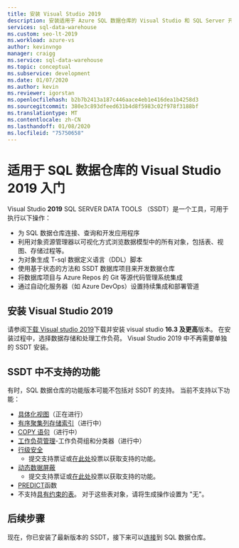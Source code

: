 ```yaml
---
title: 安装 Visual Studio 2019
description: 安装适用于 Azure SQL 数据仓库的 Visual Studio 和 SQL Server 开发工具 (SSDT)
services: sql-data-warehouse
ms.custom: seo-lt-2019
ms.workload: azure-vs
author: kevinvngo
manager: craigg
ms.service: sql-data-warehouse
ms.topic: conceptual
ms.subservice: development
ms.date: 01/07/2020
ms.author: kevin
ms.reviewer: igorstan
ms.openlocfilehash: b2b7b2413a187c446aace4eb1e416dea1b4258d3
ms.sourcegitcommit: 380e3c893dfeed631b4d8f5983c02f978f3188bf
ms.translationtype: MT
ms.contentlocale: zh-CN
ms.lasthandoff: 01/08/2020
ms.locfileid: "75750658"
---
```

# <a name="getting-started-with-visual-studio-2019-for-sql-data-warehouse"></a>适用于 SQL 数据仓库的 Visual Studio 2019 入门
Visual Studio **2019** SQL SERVER DATA TOOLS （SSDT）是一个工具，可用于执行以下操作：

- 为 SQL 数据仓库连接、查询和开发应用程序 
- 利用对象资源管理器以可视化方式浏览数据模型中的所有对象，包括表、视图、存储过程等。
- 为对象生成 T-sql 数据定义语言（DDL）脚本
- 使用基于状态的方法和 SSDT 数据库项目来开发数据仓库
- 将数据库项目与 Azure Repos 的 Git 等源代码管理系统集成
- 通过自动化服务器（如 Azure DevOps）设置持续集成和部署管道

## <a name="install-visual-studio-2019"></a>安装 Visual Studio 2019
请参阅[下载 Visual studio 2019][]下载并安装 visual studio **16.3 及更高**版本。 在安装过程中，选择数据存储和处理工作负荷。 Visual Studio 2019 中不再需要单独的 SSDT 安装。

## <a name="unsupported-features-in-ssdt"></a>SSDT 中不支持的功能

有时，SQL 数据仓库的功能版本可能不包括对 SSDT 的支持。 当前不支持以下功能：

- [具体化视图](https://docs.microsoft.com/sql/t-sql/statements/create-materialized-view-as-select-transact-sql?view=azure-sqldw-latest)（正在进行）
- [有序聚集列存储索引](https://docs.microsoft.com/sql/t-sql/statements/create-columnstore-index-transact-sql?view=azure-sqldw-latest#examples--and-)（进行中）
- [COPY 语句](https://docs.microsoft.com/sql/t-sql/statements/copy-into-transact-sql?view=azure-sqldw-latest)（进行中）
- [工作负荷管理](https://docs.microsoft.com/azure/sql-data-warehouse/sql-data-warehouse-workload-management)-工作负荷组和分类器（进行中）
- [行级安全](https://docs.microsoft.com/sql/relational-databases/security/row-level-security?view=sql-server-ver15)
  - 提交支持票证或[在此处](https://feedback.azure.com/forums/307516-sql-data-warehouse/suggestions/39040057-ssdt-row-level-security)投票以获取支持的功能。
- [动态数据屏蔽](https://docs.microsoft.com/sql/relational-databases/security/dynamic-data-masking?toc=%2Fazure%2Fsql-data-warehouse%2Ftoc.json&view=sql-server-2017#defining-a-dynamic-data-mask)
  - 提交支持票证或[在此处](https://feedback.azure.com/forums/307516-sql-data-warehouse/suggestions/39040048-ssdt-support-dynamic-data-masking)投票以获取支持的功能。 
- [PREDICT](https://docs.microsoft.com/sql/t-sql/queries/predict-transact-sql?view=sql-server-ver15&viewFallbackFrom=azure-sqldw-latest)函数 
- 不支持[具有约束的表](https://docs.microsoft.com/azure/sql-data-warehouse/sql-data-warehouse-table-constraints#table-constraints)。 对于这些表对象，请将生成操作设置为 "无"。

## <a name="next-steps"></a>后续步骤

现在，你已安装了最新版本的 SSDT，接下来可以[连接][connect]到 SQL 数据仓库。

<!--Anchors-->

<!--Image references-->

<!--Articles-->
[connect]: ./sql-data-warehouse-query-visual-studio.md

<!--Other-->
[下载 Visual Studio 2019]: https://visualstudio.microsoft.com/downloads/
[Installing Visual Studio]: https://msdn.microsoft.com/library/e2h7fzkw.aspx
[SSDT Download]: https://msdn.microsoft.com/library/mt204009.aspx
[UserVoice]: https://feedback.azure.com/forums/307516-sql-data-warehouse/suggestions/13313247-database-project-from-visual-studio-to-support-azu
